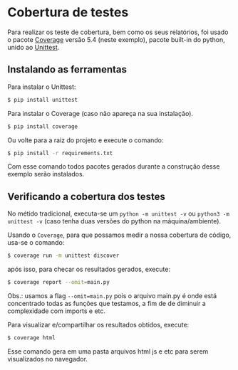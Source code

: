 # Cobertura de testes

Para realizar os teste de cobertura, bem como os seus relatórios, foi usado o pacote [Coverage](https://pypi.org/project/coverage/) versão 5.4 (neste exemplo), pacote built-in do python, unido ao [Unittest](https://docs.python.org/3/library/unittest.html).

## Instalando as ferramentas
Para instalar o Unittest:  
```bash
$ pip install unittest
```
Para instalar o Coverage (caso não apareça na sua instalação).
```bash
$ pip install coverage
```
Ou volte para a raiz do projeto e execute o comando:
```bash
$ pip install -r requirements.txt
```
Com esse comando todos pacotes gerados durante a construção desse exemplo serão instalados.  

## Verificando a cobertura dos testes

No métido tradicional, executa-se um ```python -m unittest -v``` ou  ```python3 -m unittest -v``` (caso tenha duas versões do python na máquina/ambiente).  

Usando o ```Coverage```, para que possamos medir a nossa cobertura de código, usa-se o comando:
```bash
$ coverage run -m unittest discover
```
após isso, para checar os resultados gerados, execute:
```bash
$ coverage report --omit=main.py
```
Obs.: usamos a flag ```--omit=main.py``` pois o arquivo main.py é onde está concentrado todas as funções que testamos, a fim de de diminuir a complexidade com imports e etc.  

Para visualizar e/compartilhar os resultados obtidos, execute:
```bash
$ coverage html
```
Esse comando gera em uma pasta arquivos html js e etc para serem visualizados no navegador.